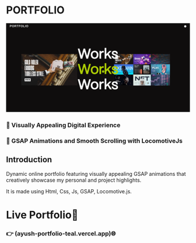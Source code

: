 # PORTFOLIO
![Portfolio](/Stock/ss.png)

### 🌟 Visually Appealing Digital Experience
### 🚀 GSAP Animations and Smooth Scrolling with LocomotiveJs

## Introduction

Dynamic online portfolio featuring visually appealing GSAP animations that creatively showcase my personal and project highlights. 

It is made using Html, Css, Js, GSAP, Locomotive.js.
# Live Portfolio🔗
### 👉 (ayush-portfolio-teal.vercel.app)🌐
